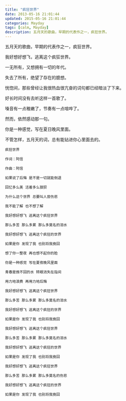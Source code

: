 ```yaml
---
title: "疯狂世界"
date: 2013-05-16 21:01:44
updated: 2015-05-16 21:01:44
categories: Mayday
tags: [calm, Mayday]
description: 五月天的歌曲，早期的代表作之一，疯狂世界。
---
```


五月天的歌曲，早期的代表作之一，疯狂世界。

我好想好想飞，逃离这个疯狂世界。

一无所有，又想拥有一切的年代。

失去了所有，绝望了存在的臆想。

恍惚间，那些曾经让我很热血很亢奋的词句都已经暗淡了下来。

好长时间没有去听这样一首歌了。

嗓音有一点稚嫩了，节奏有一点喧哗了。

然而，依然感动那一句。

你是一种感觉，写在夏日晚风里面。

不管怎样，五月天的词，总有能钻进你心里面去的。

```
疯狂世界

作词：阿信

作曲：阿信

如果说了后悔 是不是一切就能倒退

回忆多么美 活着多么狼狈

为什么这个世界 总要叫人尝伤悲

我不能了解 也不想了解

我好想好想飞 逃离这个疯狂世界

那么多苦 那么多累 那么多莫名的泪水

我好想好想飞 逃离这个疯狂的世界

如果是你 发现了我 也别将我挽回

想了你一整夜 再也想不起你的脸

你是一种感觉 写在夏夜晚风里面

青春是挽不回的水 转眼消失在指间

用力地浪费 再用力地后悔

我好想好想飞 逃离这个疯狂世界

那么多苦 那么多累 那么多莫名的泪水

我好想好想飞 逃离这个疯狂的世界

如果是你 发现了我 也别将我挽回

我好想好想飞 逃离这个疯狂世界

那么多苦 那么多累 那么多莫名的泪水

我好想好想飞 逃离这个疯狂的世界

如果是你 发现了我 也别将我挽回

我好想好想飞 逃离这个疯狂世界

那么多苦 那么多累 那么多莫名的伤悲

我好想好想飞 逃离这个疯狂的世界

如果是你 发现了我 也别将我挽回
```
